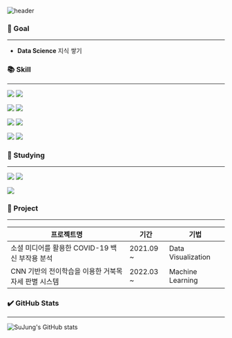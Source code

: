 <!--
**rtw-Git/rtw-Git** is a ✨ _special_ ✨ repository because its `README.md` (this file) appears on your GitHub profile.

Here are some ideas to get you started:

- 🔭 I’m currently working on ...
- 🌱 I’m currently learning ...
- 👯 I’m looking to collaborate on ...
- 🤔 I’m looking for help with ...
- 💬 Ask me about ...
- 📫 How to reach me: ...
- 😄 Pronouns: ...
- ⚡ Fun fact: ...

-->
![header](https://capsule-render.vercel.app/api?type=waving!&color=auto&height=200&section=header&text=SuJung%20Kim&fontSize=90)

### 🙌 Goal
___
- **Data Science** 지식 쌓기


### 📚 Skill
___
<img src="https://img.shields.io/badge/Python-3776AB?style=flat&logo=python&logoColor=white"/> <img src="https://img.shields.io/badge/Jupyter Notebook-F37626?style=flat&logo=r&logoColor=white"/>

<img src="https://img.shields.io/badge/MySQL-4479A1?style=flat&logo=mysql&logoColor=white"/> <img src="https://img.shields.io/badge/MongoDB-47A248?style=flat&logo=mongodb&logoColor=white"/>

<img src="https://img.shields.io/badge/R-276DC3?style=flat&logo=r&logoColor=white"/> <img src="https://img.shields.io/badge/RStudio-75AADB?style=flat&logo=rstudio&logoColor=white"/>

<img src="https://img.shields.io/badge/HTML-E34F26?style=flat&logo=html&logoColor=white"/> <img src="https://img.shields.io/badge/CSS-1572B6?style=flat&logo=css&logoColor=white"/>


### 📖 Studying
___
<img src="https://img.shields.io/badge/C-A8B9CC?style=flat&logo=c&logoColor=white"/> <img src="https://img.shields.io/badge/Java-007396?style=flat&logo=java&logoColor=white"/>

<img src="https://img.shields.io/badge/GitHub-181717?style=flat&logo=github&logoColor=white"/>

### 💪 Project
___
프로젝트명                                         |기간           |기법
---------------------------------------------------|--------------|---------------------
소셜 미디어를 활용한 COVID-19 백신 부작용 분석      |2021.09 ~     |Data Visualization
CNN 기반의 전이학습을 이용한 거북목 자세 판별 시스템|2022.03 ~     |Machine Learning


### ✔️ GitHub Stats
___
![SuJung's GitHub stats](https://github-readme-stats.vercel.app/api?username=rtw-Git&show_icons=true&theme=radical)
